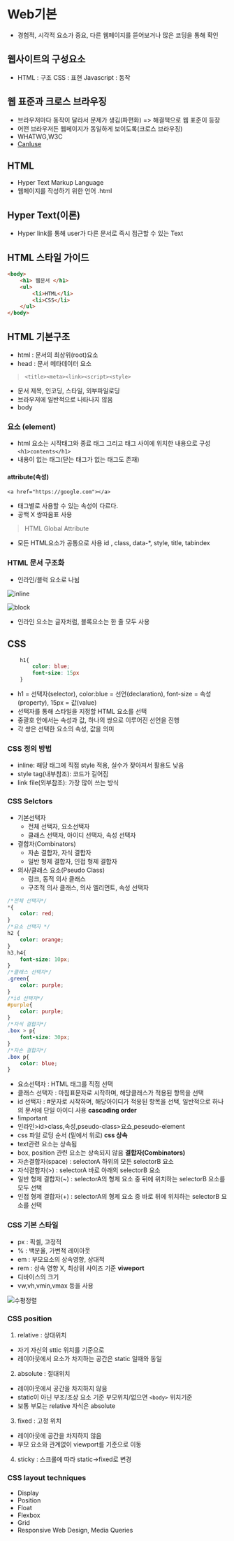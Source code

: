 # Web기본

- 경험적, 시각적 요소가 중요, 다른 웹페이지를 뜯어보거나 많은 코딩을 통해 확인

## 웹사이트의 구성요소

- HTML : 구조 CSS : 표현 Javascript : 동작

## 웹 표준과 크로스 브라우징

- 브라우저마다 동작이 달라서 문제가 생김(파편화) => 해결책으로 웹 표준이 등장
- 어떤 브라우저든 웹페이지가 동일하게 보이도록(크로스 브라우징)
- WHATWG,W3C
- [CanIuse](https://caniuse.com)

## HTML

- Hyper Text Markup Language
- 웹페이지를 작성하기 위한 언어 .html

## Hyper Text(이론)

- Hyper link를 통해 user가 다른 문서로 즉시 접근할 수 있는 Text

## HTML 스타일 가이드

```html
<body>
    <h1> 웹문서 </h1>
    <ul>
        <li>HTML</li>
        <li>CSS</li>
    </ul>
</body>
```

## HTML 기본구조

- html : 문서의 최상위(root)요소
- head : 문서 메타데이터 요소

> `<title><meta><link><script><style>`

- 문서 제목, 인코딩, 스타일, 외부파일로딩
- 브라우저에 일반적으로 나타나지 않음
- body

### 요소 (element)

- html 요소는 시작태그와 종료 태그 그리고 태그 사이에 위치한 내용으로 구성
`<h1>contents</h1>`
- 내용이 없는 태그(닫는 태그가 없는 태그도 존재)

#### attribute(속성)

`<a href="https://google.com"></a>`

- 태그별로 사용할 수 있는 속성이 다르다.
- 공백 X 쌍따옴표 사용

> HTML Global Attribute

- 모든 HTML요소가 공통으로 사용
id , class, data-*, style, title, tabindex

### HTML 문서 구조화

- 인라인/블럭 요소로 나뉨

![inline](../img/html_inline.png)

![block](../img/html_blick.png)

- 인라인 요소는 글자처럼, 블록요소는 한 줄 모두 사용

## CSS

```css
    h1{
        color: blue;
        font-size: 15px
    }
```

- h1 = 선택자(selector), color:blue = 선언(declaration), font-size = 속성(property), 15px = 값(value)
- 선택자를 통해 스타일을 지정할 HTML 요소를 선택
- 중괄호 안에서는 속성과 값, 하나의 쌍으로 이루어진 선언을 진행
- 각 쌍은 선택한 요소의 속성, 값을 의미

### CSS 정의 방법

- inline: 해당 태그에 직접 style 적용, 실수가 잦아져서 활용도 낮음
- style tag(내부참조): 코드가 길어짐
- link file(외부참조): 가장 많이 쓰는 방식

### CSS Selctors

- 기본선택자
  - 전체 선택자, 요소선택자
  - 클래스 선택자, 아이디 선택자, 속성 선택자
- 결합자(Combinators)
  - 자손 결합자, 자식 결합자
  - 일반 형제 결합자, 인접 형제 결합자
- 의사/클래스 요소(Pseudo Class)
  - 링크, 동적 의사 클래스
  - 구조적 의사 클래스, 의사 엘리먼트, 속성 선택자

```css
/*전체 선택자*/
*{
    color: red;
}
/*요소 선택자 */
h2 {
    color: orange;
}
h3,h4{
    font-size: 10px;
}
/*클래스 선택자*/
.green{
    color: purple;
}
/*id 선택자*/
#purple{
    color: purple;
}
/*자식 결합자*/
.box > p{
    font-size: 30px;
}
/*자손 결합자*/
.box p{
    color: blue;
}
```

- 요소선택자 : HTML 태그를 직접 선택
- 클래스 선택자 : 마침표문자로 시작하며, 해당클래스가 적용된 항목을 선택
- id 선택자 : #문자로 시작하며, 해당아이디가 적용된 항목을 선택, 일반적으로 하나의 문서에 단일 아이디 사용
**cascading order**
- !important
- 인라인>id>class,속성,pseudo-class>요쇼,peseudo-element
- css 파일 로딩 순서 (밑에서 위로)
**css 상속**
- text관련 요소는 상속됨
- box, position  관련 요소는 상속되지 않음
**결합자(Combinators)**
- 자손결합자(space) : selectorA 하위의 모든 selectorB 요소
- 자식결합자(>) : selectorA 바로 아래의 selectorB 요소
- 일반 형제 결합자(~) : selectorA의 형제 요소 중 뒤에 위치하는 selectorB 요소를 모두 선택
- 인접 형제 결합자(+) : selectorA의 형제 요소 중 바로 뒤에 위치하는 selectorB 요소를 선택

### CSS 기본 스타일

- px : 픽셀, 고정적
- % : 백분율, 가변적 레이아웃
- em : 부모요소의 상속영향, 상대적
- rem : 상속 영향 X, 최상위 사이즈 기준
**viweport**
- 디바이스의 크기
- vw,vh,vmin,vmax 등을 사용

![수평정렬](../img/align_margin.png)

### CSS position

1. relative : 상대위치

- 자기 자신의 sttic 위치를 기준으로
- 레이아웃에서 요소가 차지하는 공간은 static 일때와 동일

2. absolute : 절대위치

- 레이아웃에서 공간을 차지하지 않음
- static이 아닌 부조/조상 요소 기준 부모위치/없으면 `<body>` 위치기준
- 보통 부모는 relative 자식은 absolute

3. fixed : 고정 위치

- 레이아웃에 공간을 차지하지 않음
- 부모 요소와 관계없이 viewport를 기준으로 이동

4. sticky : 스크롤에 따라 static->fixed로 변경

### CSS layout techniques

- Display
- Position
- Float
- Flexbox
- Grid
- Responsive Web Design, Media Queries
